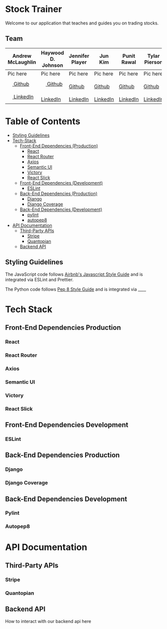 # Stock Trainer

Welcome to our application that teaches and guides you on trading stocks.

## Team

| Andrew McLaughlin                                                                                                                          | Haywood D. Johnson                                                                                                                                   | Jennifer Player                                                                                                                                    | Jun Kim                                                                                                                             | Punit Rawal                                                                                                                                   | Tylar Pierson                                                                                                                                    |
| ------------------------------------------------------------------------------------------------------------------------------------------ | ---------------------------------------------------------------------------------------------------------------------------------------------------- | -------------------------------------------------------------------------------------------------------------------------------------------------- | ----------------------------------------------------------------------------------------------------------------------------------- | --------------------------------------------------------------------------------------------------------------------------------------------- | ------------------------------------------------------------------------------------------------------------------------------------------------ |
| Pic here                                                                                                                                   | Pic here                                                                                                                                             | Pic here                                                                                                                                           | Pic here                                                                                                                            | Pic here                                                                                                                                      | Pic here                                                                                                                                         |
| [<img src="https://github.com/favicon.ico" width="15"> Github](https://github.com/LaikaFusion)                                             | [<img src="https://github.com/favicon.ico" width="15"> Github](https://github.com/LordOrbnauticus)                                                   | [<img src="https://github.com/favicon.ico" width="15"> Github](https://github.com/chainchompa)                                                     | [<img src="https://github.com/favicon.ico" width="15"> Github](https://github.com/junhyukee)                                        | [<img src="https://github.com/favicon.ico" width="15"> Github](https://github.com/rawalpunit)                                                 | [<img src="https://github.com/favicon.ico" width="15"> Github](https://github.com/tylarpierson)                                                  |
| [ <img src="https://static.licdn.com/sc/h/al2o9zrvru7aqj8e1x2rzsrca" width="15"> LinkedIn](https://www.linkedin.com/in/andrewbmclaughlin/) | [ <img src="https://static.licdn.com/sc/h/al2o9zrvru7aqj8e1x2rzsrca" width="15"> LinkedIn](https://www.linkedin.com/in/haywood-d-johnson-2ba181121/) | [ <img src="https://static.licdn.com/sc/h/al2o9zrvru7aqj8e1x2rzsrca" width="15"> LinkedIn](https://www.linkedin.com/in/jennifer-player-92a6a5153/) | [ <img src="https://static.licdn.com/sc/h/al2o9zrvru7aqj8e1x2rzsrca" width="15"> LinkedIn](https://www.linkedin.com/in/junhyukkim/) | [ <img src="https://static.licdn.com/sc/h/al2o9zrvru7aqj8e1x2rzsrca" width="15"> LinkedIn](https://www.linkedin.com/in/punit-rawal-b7012123/) | [ <img src="https://static.licdn.com/sc/h/al2o9zrvru7aqj8e1x2rzsrca" width="15"> LinkedIn](https://www.linkedin.com/in/tylar-pierson-370916166/) |

# Table of Contents

- [Styling Guidelines](#styling-guidelines)
- [Tech-Stack](#tech-stack)
  - [Front-End Dependencies (Production)](#front-end-dependencies-production)
    - [React](#react)
    - [React Router](#react-router)
    - [Axios](#axios)
    - [Semantic UI](#semantic-ui)
    - [Victory](#victory)
    - [React Slick](#react-slick)
  - [Front-End Dependencies (Development)](#front-end-dependencies-development)
    - [ESLint](#eslint)
  - [Back-End Dependencies (Production)](#back-end-dependencies-production)
    - [Django](#django)
    - [Django Coverage](#django-coverage)
  - [Back-End Dependencies (Development)](#back-end-dependencies-development)
    - [pylint](#pylint)
    - [autopep8](#autopep8)
- [API Documentation](#api-documentation)
  - [Third-Party APIs](#third-party-apis)
    - [Stripe](#stripe)
    - [Quantopian](#quantopian)
  - [Backend API](#backend-api)

## Styling Guidelines

The JavaScript code follows [Airbnb's Javascript Style Guide](https://github.com/airbnb/javascript) and is integrated via ESLint and Prettier.

The Python code follows [Pep 8 Style Guide](https://www.python.org/dev/peps/pep-0008/) and is integrated via \_\_\_\_

# Tech Stack

## Front-End Dependencies Production

### React

### React Router

### Axios

### Semantic UI

### Victory

### React Slick

## Front-End Dependencies Development

### ESLint

## Back-End Dependencies Production

### Django

### Django Coverage

## Back-End Dependencies Development

### Pylint

### Autopep8

# API Documentation

## Third-Party APIs

### Stripe

### Quantopian

## Backend API

How to interact with our backend api here
